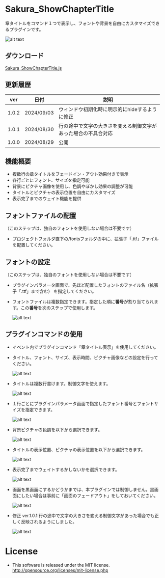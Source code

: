 # Sakura_ShowChapterTitle
章タイトルをコマンド１つで表示し、フォントや背景を自由にカスタマイズできるプラグインです。

![alt text](image.png)

## ダウンロード
[Sakura_ShowChapterTitle.js](Sakura_ShowChapterTitle.js)

## 更新履歴
| ver   | 日付       | 説明                                                           |
| ----- | ---------- | -------------------------------------------------------------- |
| 1.0.2 | 2024/09/03 | ウィンドウ初期化時に明示的にhideするように修正                 |
| 1.0.1 | 2024/08/30 | 行の途中で文字の大きさを変える制御文字があった場合の不具合対応 |
| 1.0.0 | 2024/08/29 | 公開                                                           |


## 機能概要
- 複数行の章タイトルをフェードイン・アウト効果付きで表示
- 各行ごとにフォント、サイズを指定可能
- 背景にピクチャ画像を使用し、色調やぼかし効果の調整が可能
- タイトルとピクチャの表示位置を自由にカスタマイズ
- 表示完了までのウェイト機能を提供

## フォントファイルの配置
  （このステップは、独自のフォントを使用しない場合は不要です）
- プロジェクトフォルダ直下の/fontsフォルダの中に、拡張子「.ttf」ファイルを配置してください。

## フォントの設定
  （このステップは、独自のフォントを使用しない場合は不要です）
- プラグインパラメータ画面で、先ほど配置したフォントのファイル名（拡張子「.ttf」まで含む） を指定してください。
- フォントファイルは複数指定できます。指定した順に**番号**が割り当てられます。この**番号**を次のステップで使用します。

  ![alt text](image-2.png)

## プラグインコマンドの使用
- イベント内でプラグインコマンド「章タイトル表示」を使用してください。
- タイトル、フォント、サイズ、表示時間、ピクチャ画像などの設定を行ってください。

  ![alt text](image-1.png)


- タイトルは複数行書けます。制御文字を使えます。

  ![alt text](image-4.png)

- １行ごとにプラグインパラメータ画面で指定したフォント番号とフォントサイズを指定できます。

  ![alt text](image-5.png)

- 背景ピクチャの色調を以下から選択できます。

  ![alt text](image-6.png)

- タイトルの表示位置、ピクチャの表示位置を以下から選択できます。

  ![alt text](image-7.png)

- 表示完了までウェイトするかしないかを選択できます。

  ![alt text](image-8.png)

- 画面を黒画面にするかどうかまでは、本プラグインでは制御しません。黒画面にしたい場合は事前に「画面のフェードアウト」をしておいてください。

  ![alt text](image-9.png)

- 修正 ver.1.0.1 行の途中で文字の大きさを変える制御文字があった場合でも正しく反映されるようにしました。
  
  ![alt text](image-3.png)

# License
- This software is released under the MIT license. http://opensource.org/licenses/mit-license.php
